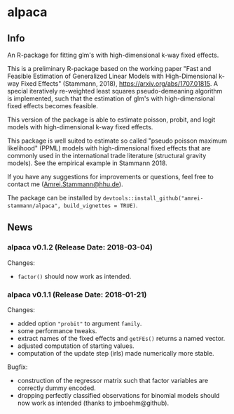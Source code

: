 # alpaca

## Info
An R-package for fitting glm's with high-dimensional k-way fixed effects.

This is a preliminary R-package based on the working paper "Fast and Feasible Estimation of Generalized Linear Models with High-Dimensional k-way Fixed Effects" (Stammann, 2018), https://arxiv.org/abs/1707.01815. A special iteratively re-weighted least squares pseudo-demeaning algorithm is implemented, such that the estimation of glm's with high-dimensional fixed effects becomes feasible. 

This version of the package is able to estimate poisson, probit, and logit models with high-dimensional k-way fixed effects.

This package is well suited to estimate so called "pseudo poisson maximum likelihood" (PPML) models with high-dimensional fixed effects that are commonly used in the international trade literature (structural gravity models). See the empirical example in Stammann 2018.

If you have any suggestions for improvements or questions, feel free to contact me (Amrei.Stammann@hhu.de).

The package can be installed by `devtools::install_github("amrei-stammann/alpaca", build_vignettes = TRUE)`.


## News

### alpaca v0.1.2 (Release Date: 2018-03-04)

Changes:

* `factor()` should now work as intended.

### alpaca v0.1.1 (Release Date: 2018-01-21)

Changes:

* added option `"probit"` to argument `family`.
* some performance tweaks.
* extract names of the fixed effects and `getFEs()` returns a named vector.
* adjusted computation of starting values.
* computation of the update step (irls) made numerically more stable.


Bugfix:

* construction of the regressor matrix such that factor variables are correctly dummy encoded.
* dropping perfectly classified observations for binomial models should now work as intended (thanks to jmboehm@github).
